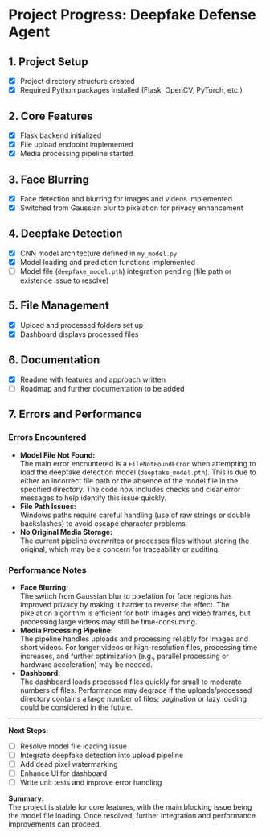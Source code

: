 # Project Progress: Deepfake Defense Agent

## 1. Project Setup
- [x] Project directory structure created
- [x] Required Python packages installed (Flask, OpenCV, PyTorch, etc.)

## 2. Core Features
- [x] Flask backend initialized
- [x] File upload endpoint implemented
- [x] Media processing pipeline started

## 3. Face Blurring
- [x] Face detection and blurring for images and videos implemented
- [x] Switched from Gaussian blur to pixelation for privacy enhancement

## 4. Deepfake Detection
- [x] CNN model architecture defined in `my_model.py`
- [x] Model loading and prediction functions implemented
- [ ] Model file (`deepfake_model.pth`) integration pending (file path or existence issue to resolve)

## 5. File Management
- [x] Upload and processed folders set up
- [x] Dashboard displays processed files

## 6. Documentation
- [x] Readme with features and approach written
- [ ] Roadmap and further documentation to be added

## 7. Errors and Performance

### Errors Encountered
- **Model File Not Found:**  
  The main error encountered is a `FileNotFoundError` when attempting to load the deepfake detection model (`deepfake_model.pth`). This is due to either an incorrect file path or the absence of the model file in the specified directory. The code now includes checks and clear error messages to help identify this issue quickly.
- **File Path Issues:**  
  Windows paths require careful handling (use of raw strings or double backslashes) to avoid escape character problems.
- **No Original Media Storage:**  
  The current pipeline overwrites or processes files without storing the original, which may be a concern for traceability or auditing.

### Performance Notes
- **Face Blurring:**  
  The switch from Gaussian blur to pixelation for face regions has improved privacy by making it harder to reverse the effect. The pixelation algorithm is efficient for both images and video frames, but processing large videos may still be time-consuming.
- **Media Processing Pipeline:**  
  The pipeline handles uploads and processing reliably for images and short videos. For longer videos or high-resolution files, processing time increases, and further optimization (e.g., parallel processing or hardware acceleration) may be needed.
- **Dashboard:**  
  The dashboard loads processed files quickly for small to moderate numbers of files. Performance may degrade if the uploads/processed directory contains a large number of files; pagination or lazy loading could be considered in the future.

---

**Next Steps:**
- [ ] Resolve model file loading issue
- [ ] Integrate deepfake detection into upload pipeline
- [ ] Add dead pixel watermarking
- [ ] Enhance UI for dashboard
- [ ] Write unit tests and improve error handling

**Summary:**  
The project is stable for core features, with the main blocking issue being the model file loading. Once resolved, further integration and performance improvements can proceed.